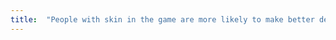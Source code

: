 ```yaml
---
title:  "People with skin in the game are more likely to make better decisions because they directly face the consequences of their actions"
---
```


